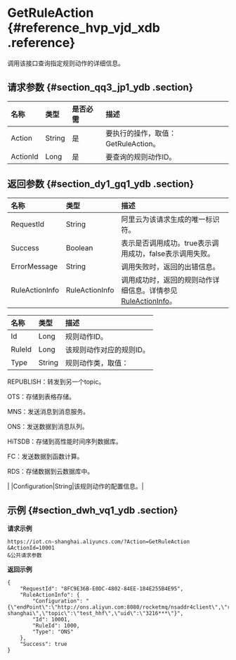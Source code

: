 # GetRuleAction {#reference_hvp_vjd_xdb .reference}

调用该接口查询指定规则动作的详细信息。

## 请求参数 {#section_qq3_jp1_ydb .section}

|名称|类型|是否必需|描述|
|:-|:-|:---|:-|
|Action|String|是|要执行的操作，取值：GetRuleAction。|
|ActionId|Long|是|要查询的规则动作ID。|

## 返回参数 {#section_dy1_gq1_ydb .section}

|名称|类型|描述|
|:-|:-|:-|
|RequestId|String|阿里云为该请求生成的唯一标识符。|
|Success|Boolean|表示是否调用成功。true表示调用成功，false表示调用失败。|
|ErrorMessage|String|调用失败时，返回的出错信息。|
|RuleActionInfo|RuleActionInfo|调用成功时，返回的规则动作详细信息。详情参见[RuleActionInfo](#table_nct_lq1_ydb)。|

|名称|类型|描述|
|:-|:-|:-|
|Id|Long|规则动作ID。|
|RuleId|Long|该规则动作对应的规则ID。|
|Type|String| 规则动作类，取值：

 REPUBLISH：转发到另一个topic。

 OTS：存储到表格存储。

 MNS：发送消息到消息服务。

 ONS：发送数据到消息队列。

 HiTSDB：存储到高性能时间序列数据库。

 FC：发送数据到函数计算。

 RDS：存储数据到云数据库中。

 |
|Configuration|String|该规则动作的配置信息。|

## 示例 {#section_dwh_vq1_ydb .section}

**请求示例**

```
https://iot.cn-shanghai.aliyuncs.com/?Action=GetRuleAction
&ActionId=10001
&公共请求参数
```

**返回示例**

```
{
    "RequestId": "8FC9E36B-E0DC-4802-84EE-184E255B4E95",
    "RuleActionInfo": {
        "Configuration": "{\"endPoint\":\"http://ons.aliyun.com:8080/rocketmq/nsaddr4client\",\"regionName\":\"cn-shanghai\",\"topic\":\"test_hhf\",\"uid\":\"3216***\"}",
        "Id": 10001,
        "RuleId": 1000,
        "Type": "ONS"
    },
    "Success": true
}
```

